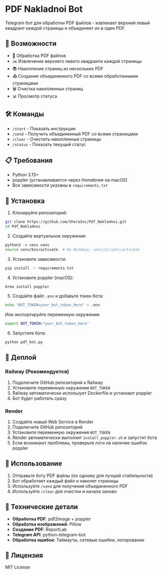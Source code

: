 # PDF Nakladnoi Bot

Telegram бот для обработки PDF файлов - извлекает верхний левый квадрант каждой страницы и объединяет их в один PDF.

## 🚀 Возможности

- 📄 Обработка PDF файлов
- ✂️ Извлечение верхнего левого квадранта каждой страницы
- 📚 Накопление страниц из нескольких PDF
- 📤 Создание объединенного PDF со всеми обработанными страницами
- 🗑️ Очистка накопленных страниц
- 📊 Просмотр статуса

## 🛠️ Команды

- `/start` - Показать инструкции
- `/send` - Получить объединенный PDF со всеми страницами
- `/clear` - Очистить накопленные страницы
- `/status` - Показать текущий статус

## 📋 Требования

- Python 3.13+
- poppler (устанавливается через Homebrew на macOS)
- Все зависимости указаны в `requirements.txt`

## 🔧 Установка

1. Клонируйте репозиторий:
```bash
git clone https://github.com/ShoraInc/Pdf_Nakladnoi.git
cd Pdf_Nakladnoi
```

2. Создайте виртуальное окружение:
```bash
python3 -m venv venv
source venv/bin/activate  # На Windows: venv\Scripts\activate
```

3. Установите зависимости:
```bash
pip install -r requirements.txt
```

4. Установите poppler (macOS):
```bash
brew install poppler
```

5. Создайте файл `.env` и добавьте токен бота:
```bash
echo "BOT_TOKEN=your_bot_token_here" > .env
```
Или экспортируйте переменную окружения:
```bash
export BOT_TOKEN="your_bot_token_here"
```

6. Запустите бота:
```bash
python pdf_bot.py
```

## 🚀 Деплой

### Railway (Рекомендуется)
1. Подключите GitHub репозиторий к Railway
2. Установите переменную окружения `BOT_TOKEN`
3. Railway автоматически использует Dockerfile и установит poppler
4. Бот будет работать сразу

### Render
1. Создайте новый Web Service в Render
2. Подключите GitHub репозиторий
3. Установите переменную окружения `BOT_TOKEN`
4. Render автоматически выполнит `install_poppler.sh` и запустит бота
5. Если возникают проблемы, проверьте логи на наличие ошибок poppler

## 📝 Использование

1. Отправьте боту PDF файлы (по одному для лучшей стабильности)
2. Бот обработает каждый файл и накопит страницы
3. Используйте `/send` для получения объединенного PDF
4. Используйте `/clear` для очистки и начала заново

## 🔧 Технические детали

- **Обработка PDF**: pdf2image + poppler
- **Обработка изображений**: Pillow
- **Создание PDF**: ReportLab
- **Telegram API**: python-telegram-bot
- **Обработка ошибок**: Таймауты, сетевые ошибки, логирование

## 📄 Лицензия

MIT License